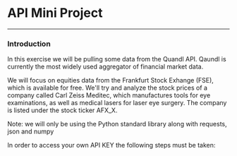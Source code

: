 # API Mini Project
****
### Introduction
In this exercise we will be pulling some data from the Quandl API. Qaundl is currently the most widely used aggregator of financial market data.

We will focus on equities data from the Frankfurt Stock Exhange (FSE), which is available for free. We'll try and analyze the stock prices of a company called Carl Zeiss Meditec, which manufactures tools for eye examinations, as well as medical lasers for laser eye surgery. The company is listed under the stock ticker AFX_X.

Note: we will only be using the Python standard library along with requests, json and numpy

In order to access your own API KEY the following steps must be taken:
